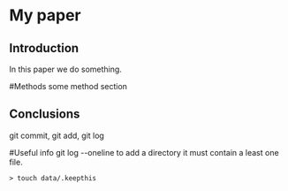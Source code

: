 # My paper

## Introduction

In this paper we do something.


#Methods
some  method section


## Conclusions

git commit, git add, git log


#Useful info
git log --oneline
to add a directory it must contain a least one file.
```
> touch data/.keepthis
```
